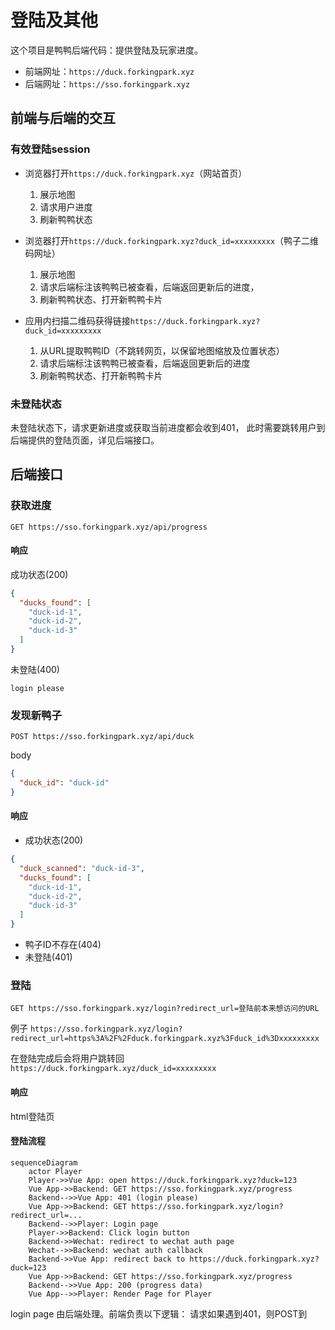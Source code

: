 # 登陆及其他

这个项目是鸭鸭后端代码：提供登陆及玩家进度。

- 前端网址：`https://duck.forkingpark.xyz`
- 后端网址：`https://sso.forkingpark.xyz`

## 前端与后端的交互

### 有效登陆session

- 浏览器打开`https://duck.forkingpark.xyz`（网站首页）
  1. 展示地图
  2. 请求用户进度
  3. 刷新鸭鸭状态

- 浏览器打开`https://duck.forkingpark.xyz?duck_id=xxxxxxxxx`（鸭子二维码网址）
  1. 展示地图
  2. 请求后端标注该鸭鸭已被查看，后端返回更新后的进度，
  3. 刷新鸭鸭状态、打开新鸭鸭卡片

- 应用内扫描二维码获得链接`https://duck.forkingpark.xyz?duck_id=xxxxxxxxx`
  1. 从URL提取鸭鸭ID（不跳转网页，以保留地图缩放及位置状态）
  2. 请求后端标注该鸭鸭已被查看，后端返回更新后的进度
  3. 刷新鸭鸭状态、打开新鸭鸭卡片

### 未登陆状态

未登陆状态下，请求更新进度或获取当前进度都会收到401，
此时需要跳转用户到后端提供的登陆页面，详见后端接口。

## 后端接口

### 获取进度

```GET https://sso.forkingpark.xyz/api/progress```

#### 响应
成功状态(200)

```json
{
  "ducks_found": [
    "duck-id-1",
    "duck-id-2",
    "duck-id-3"
  ]
}
```

未登陆(400)
```text
login please
```

### 发现新鸭子

```POST https://sso.forkingpark.xyz/api/duck```

body

```json
{
  "duck_id": "duck-id"
}
```

#### 响应
- 成功状态(200)
```json
{
  "duck_scanned": "duck-id-3",
  "ducks_found": [
    "duck-id-1",
    "duck-id-2",
    "duck-id-3"
  ]
}
```
- 鸭子ID不存在(404)
- 未登陆(401)

### 登陆

```GET https://sso.forkingpark.xyz/login?redirect_url=登陆前本来想访问的URL```

例子
```https://sso.forkingpark.xyz/login?redirect_url=https%3A%2F%2Fduck.forkingpark.xyz%3Fduck_id%3Dxxxxxxxxx```

在登陆完成后会将用户跳转回`https://duck.forkingpark.xyz/duck_id=xxxxxxxxx`

#### 响应
html登陆页

#### 登陆流程

```mermaid
sequenceDiagram
    actor Player
    Player->>Vue App: open https://duck.forkingpark.xyz?duck=123
    Vue App->>Backend: GET https://sso.forkingpark.xyz/progress
    Backend-->>Vue App: 401 (login please)
    Vue App->>Backend: GET https://sso.forkingpark.xyz/login?redirect_url=...
    Backend-->>Player: Login page
    Player->>Backend: Click login button
    Backend->>Wechat: redirect to wechat auth page
    Wechat-->>Backend: wechat auth callback
    Backend->>Vue App: redirect back to https://duck.forkingpark.xyz?duck=123
    Vue App->>Backend: GET https://sso.forkingpark.xyz/progress
    Backend-->>Vue App: 200 (progress data)
    Vue App-->>Player: Render Page for Player
```

login page 由后端处理。前端负责以下逻辑：
请求如果遇到401，则POST到
